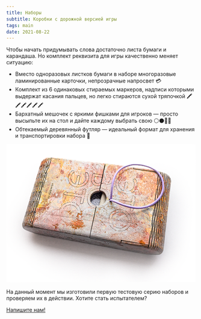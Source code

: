 ```yaml
---
title: Наборы
subtitle: Коробки с дорожной версией игры
tags: main
date: 2021-08-22
---
```


Чтобы начать придумывать слова достаточно листа бумаги и карандаша. Но комплект реквизита для игры качественно меняет ситуацию:

- Вместо одноразовых листков бумаги в наборе многоразовые ламинированные карточки, непрозрачные напросвет 💳
- Комплект из 6 одинаковых стираемых маркеров, надписи которыми выдержат касания пальцев, но легко стираются сухой тряпочкой 🖍🖍🖍🖍🖍🖍
- Бархатный мешочек с яркими фишками для игроков — просто высыпьте их на стол и дайте каждому выбрать свою ⚪️⚫️🔴🔵
- Обтекаемый деревянный футляр — идеальный формат для хранения и транспортировки набора 🧰

<img src="/img/box.png" />

На данный момент мы изготовили первую тестовую серию наборов и проверяем их в действии. Хотите стать испытателем?

[Напишите нам!](/contact.md)
